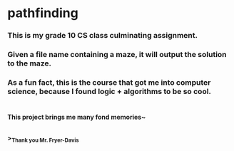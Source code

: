 # pathfinding

### This is my grade 10 CS class culminating assignment.
### Given a file name containing a maze, it will output the solution to the maze.
### As a fun fact, this is the course that got me into computer science, because I found logic + algorithms to be so cool.
#
#### This project brings me many fond memories~
##
#### ><sub>Thank you Mr. Fryer-Davis</sub>


